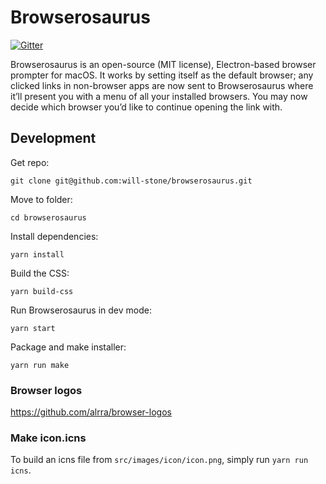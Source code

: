 # Browserosaurus

[![Gitter](https://img.shields.io/gitter/room/nwjs/nw.js.svg?style=for-the-badge)](https://gitter.im/Browserosaurus/Lobby?utm_source=share-link&utm_medium=link&utm_campaign=share-link)

Browserosaurus is an open-source (MIT license), Electron-based browser prompter for macOS. It works by setting itself as the default browser; any clicked links in non-browser apps are now sent to Browserosaurus where it’ll present you with a menu of all your installed browsers. You may now decide which browser you’d like to continue opening the link with.

## Development

Get repo:

```
git clone git@github.com:will-stone/browserosaurus.git
```

Move to folder:

```
cd browserosaurus
```

Install dependencies:

```
yarn install
```

Build the CSS:

```
yarn build-css
```

Run Browserosaurus in dev mode:

```
yarn start
```

Package and make installer:

```
yarn run make
```

### Browser logos

https://github.com/alrra/browser-logos

### Make icon.icns

To build an icns file from `src/images/icon/icon.png`, simply run `yarn run icns`.

